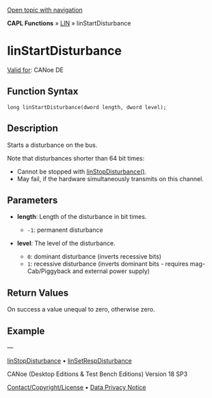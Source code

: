 [Open topic with navigation](../../../../../CANoeDEFamily.htm#Topics/CAPLFunctions/LIN/Functions/CAPLfunctionLINStartDisturbance.md)

**CAPL Functions** » [LIN](../CAPLfunctionsLINOverview.md) » linStartDisturbance

# linStartDisturbance

[Valid for](../../../Shared/FeatureAvailability.md): CANoe DE

## Function Syntax

```
long linStartDisturbance(dword length, dword level);
```

## Description

Starts a disturbance on the bus.

Note that disturbances shorter than 64 bit times:

- Cannot be stopped with [linStopDisturbance()](CAPLfunctionLINStopDisturbance.md).
- May fail, if the hardware simultaneously transmits on this channel.

## Parameters

- **length**: Length of the disturbance in bit times.
  - `-1`: permanent disturbance

- **level**: The level of the disturbance.
  - `0`: dominant disturbance (inverts recessive bits)
  - `1`: recessive disturbance (inverts dominant bits - requires mag-Cab/Piggyback and external power supply)

## Return Values

On success a value unequal to zero, otherwise zero.

## Example

—

[linStopDisturbance](CAPLfunctionLINStopDisturbance.md) • [linSetRespDisturbance](CAPLfunctionLINSetRespDisturbance.md)

CANoe (Desktop Editions & Test Bench Editions) Version 18 SP3

[Contact/Copyright/License](../../../Shared/ContactCopyrightLicense.md) • [Data Privacy Notice](https://www.vector.com/int/en/company/get-info/privacy-policy/)
